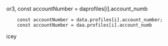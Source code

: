 or3, 
        const accountNumber = daprofiles[i].account_numb

        const accountNumber = data.profiles[i].account_number;
        const accountNumber = daa.profiles[i].account_numb
        
icey
